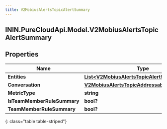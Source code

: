 ```yaml
---
title: V2MobiusAlertsTopicAlertSummary
---
```

## ININ.PureCloudApi.Model.V2MobiusAlertsTopicAlertSummary

## Properties

|Name | Type | Description | Notes|
|------------ | ------------- | ------------- | -------------|
| **Entities** | [**List&lt;V2MobiusAlertsTopicAlertSummaryEntity&gt;**](V2MobiusAlertsTopicAlertSummaryEntity.html) |  | [optional] |
| **Conversation** | [**V2MobiusAlertsTopicAddressableEntityRef**](V2MobiusAlertsTopicAddressableEntityRef.html) |  | [optional] |
| **MetricType** | **string** |  | [optional] |
| **IsTeamMemberRuleSummary** | **bool?** |  | [optional] |
| **TeamMemberRuleSummary** | **bool?** |  | [optional] |
{: class="table table-striped"}


